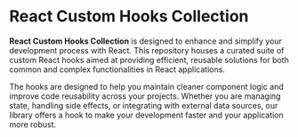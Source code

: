 # React Custom Hooks Collection

**React Custom Hooks Collection** is designed to enhance and simplify your development process with React. This repository houses a curated suite of custom React hooks aimed at providing efficient, reusable solutions for both common and complex functionalities in React applications.

The hooks are designed to help you maintain cleaner component logic and improve code reusability across your projects. Whether you are managing state, handling side effects, or integrating with external data sources, our library offers a hook to make your development faster and your application more robust.
